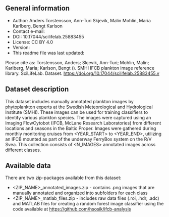 ## General information

- Author: Anders Torstensson, Ann-Turi Skjevik, Malin Mohlin, Maria Karlberg, Bengt Karlson
- Contact e-mail: <E-MAIL>
- DOI: 10.17044/scilifelab.25883455
- License: CC BY 4.0
- Version: <VERSION>
- This readme file was last updated: <DATE>

Please cite as: Torstensson, Anders; Skjevik, Ann-Turi; Mohlin, Malin; Karlberg, Maria; Karlson, Bengt (<YEAR>). SMHI IFCB plankton image reference library. SciLifeLab. Dataset. https://doi.org/10.17044/scilifelab.25883455.v<VERSION>

## Dataset description

This dataset includes manually annotated plankton images by phytoplankton experts at the Swedish Meteorological and Hydrological Institute (SMHI). These images can be used for training classifiers to identify various plankton species. The images were captured using an Imaging FlowCytobot (IFCB, McLane Research Laboratories) from different locations and seasons in the Baltic Proper. Images were gathered during monthly monitoring cruises from <YEAR_START> to <YEAR_END>, utilizing an IFCB mounted as part of the underway FerryBox system on the R/V Svea. This collection consists of <N_IMAGES> annotated images across <CLASSES> different classes.

## Available data

There are two zip-packages available from this dataset:

- <ZIP_NAME>_annotated_images.zip - contains .png images that are manually annotated and organized into subfolders for each class
- <ZIP_NAME>_matlab_files.zip - includes raw data files (.roi, .hdr, .adc) and MATLAB files for creating a random forest image classifier using the code available at https://github.com/hsosik/ifcb-analysis
